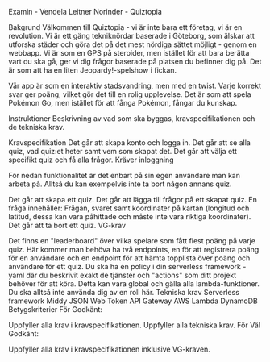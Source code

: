 Examin - Vendela Leitner Norinder - Quiztopia

Bakgrund
Välkommen till Quiztopia - vi är inte bara ett företag, vi är en revolution. Vi är ett gäng tekniknördar baserade i Göteborg, som älskar att utforska städer och göra det på det mest nördiga sättet möjligt - genom en webbapp. Vi är som en GPS på steroider, men istället för att bara berätta vart du ska gå, ger vi dig frågor baserade på platsen du befinner dig på. Det är som att ha en liten Jeopardy!-spelshow i fickan.

Vår app är som en interaktiv stadsvandring, men med en twist. Varje korrekt svar ger poäng, vilket gör det till en rolig upplevelse. Det är som att spela Pokémon Go, men istället för att fånga Pokémon, fångar du kunskap.

Instruktioner
Beskrivning av vad som ska byggas, kravspecifikationen och de tekniska krav.

Kravspecifikation
Det går att skapa konto och logga in.
Det går att se alla quiz, vad quiz:et heter samt vem som skapat det.
Det går att välja ett specifikt quiz och få alla frågor.
Kräver inloggning

För nedan funktionalitet är det enbart på sin egen användare man kan arbeta på. Alltså du kan exempelvis inte ta bort någon annans quiz.

Det går att skapa ett quiz.
Det går att lägga till frågor på ett skapat quiz.
En fråga innehåller: Frågan, svaret samt koordinater på kartan (longitud och latitud, dessa kan vara påhittade och måste inte vara riktiga koordinater).
Det går att ta bort ett quiz.
VG-krav

Det finns en "leaderboard" över vilka spelare som fått flest poäng på varje quiz. Här kommer man behöva ha två endpoints, en för att registrera poäng för en användare och en endpoint för att hämta topplista över poäng och användare för ett quiz.
Du ska ha en policy i din serverless framework - yaml där du beskrivit exakt de tjänster och "actions" som ditt projekt behöver för att köra. Detta kan vara global och gälla alla lambda-funktioner. Du ska alltså inte använda dig av en roll här.
Tekniska krav
Serverless framework
Middy
JSON Web Token
API Gateway
AWS Lambda
DynamoDB
Betygskriterier
För Godkänt:

Uppfyller alla krav i kravspecifikationen.
Uppfyller alla tekniska krav.
För Väl Godkänt:

Uppfyller alla krav i kravspecifikationen inklusive VG-kraven.
